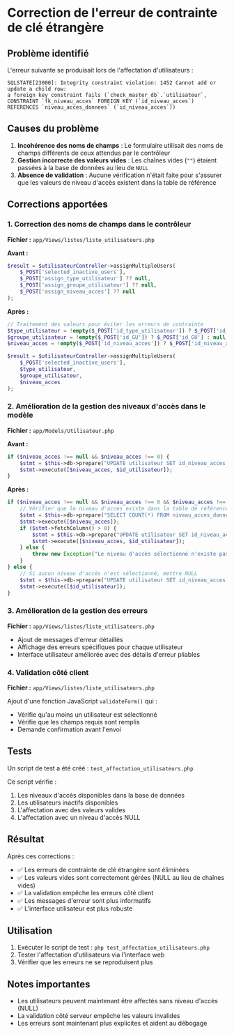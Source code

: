 # Correction de l'erreur de contrainte de clé étrangère

## Problème identifié

L'erreur suivante se produisait lors de l'affectation d'utilisateurs :

```
SQLSTATE[23000]: Integrity constraint violation: 1452 Cannot add or update a child row: 
a foreign key constraint fails (`check_master_db`.`utilisateur`, 
CONSTRAINT `fk_niveau_acces` FOREIGN KEY (`id_niveau_acces`) 
REFERENCES `niveau_acces_donnees` (`id_niveau_acces`))
```

## Causes du problème

1. **Incohérence des noms de champs** : Le formulaire utilisait des noms de champs différents de ceux attendus par le contrôleur
2. **Gestion incorrecte des valeurs vides** : Les chaînes vides (`""`) étaient passées à la base de données au lieu de `NULL`
3. **Absence de validation** : Aucune vérification n'était faite pour s'assurer que les valeurs de niveau d'accès existent dans la table de référence

## Corrections apportées

### 1. Correction des noms de champs dans le contrôleur

**Fichier :** `app/Views/listes/liste_utilisateurs.php`

**Avant :**
```php
$result = $utilisateurController->assignMultipleUsers(
    $_POST['selected_inactive_users'],
    $_POST['assign_type_utilisateur'] ?? null,
    $_POST['assign_groupe_utilisateur'] ?? null,
    $_POST['assign_niveau_acces'] ?? null
);
```

**Après :**
```php
// Traitement des valeurs pour éviter les erreurs de contrainte
$type_utilisateur = !empty($_POST['id_type_utilisateur']) ? $_POST['id_type_utilisateur'] : null;
$groupe_utilisateur = !empty($_POST['id_GU']) ? $_POST['id_GU'] : null;
$niveau_acces = !empty($_POST['id_niveau_acces']) ? $_POST['id_niveau_acces'] : null;

$result = $utilisateurController->assignMultipleUsers(
    $_POST['selected_inactive_users'],
    $type_utilisateur,
    $groupe_utilisateur,
    $niveau_acces
);
```

### 2. Amélioration de la gestion des niveaux d'accès dans le modèle

**Fichier :** `app/Models/Utilisateur.php`

**Avant :**
```php
if ($niveau_acces !== null && $niveau_acces !== 0) {
    $stmt = $this->db->prepare("UPDATE utilisateur SET id_niveau_acces = ? WHERE id_utilisateur = ?");
    $stmt->execute([$niveau_acces, $id_utilisateur]);
}
```

**Après :**
```php
if ($niveau_acces !== null && $niveau_acces !== 0 && $niveau_acces !== '') {
    // Vérifier que le niveau d'accès existe dans la table de référence
    $stmt = $this->db->prepare("SELECT COUNT(*) FROM niveau_acces_donnees WHERE id_niveau_acces = ?");
    $stmt->execute([$niveau_acces]);
    if ($stmt->fetchColumn() > 0) {
        $stmt = $this->db->prepare("UPDATE utilisateur SET id_niveau_acces = ? WHERE id_utilisateur = ?");
        $stmt->execute([$niveau_acces, $id_utilisateur]);
    } else {
        throw new Exception("Le niveau d'accès sélectionné n'existe pas dans la base de données");
    }
} else {
    // Si aucun niveau d'accès n'est sélectionné, mettre NULL
    $stmt = $this->db->prepare("UPDATE utilisateur SET id_niveau_acces = NULL WHERE id_utilisateur = ?");
    $stmt->execute([$id_utilisateur]);
}
```

### 3. Amélioration de la gestion des erreurs

**Fichier :** `app/Views/listes/liste_utilisateurs.php`

- Ajout de messages d'erreur détaillés
- Affichage des erreurs spécifiques pour chaque utilisateur
- Interface utilisateur améliorée avec des détails d'erreur pliables

### 4. Validation côté client

**Fichier :** `app/Views/listes/liste_utilisateurs.php`

Ajout d'une fonction JavaScript `validateForm()` qui :
- Vérifie qu'au moins un utilisateur est sélectionné
- Vérifie que les champs requis sont remplis
- Demande confirmation avant l'envoi

## Tests

Un script de test a été créé : `test_affectation_utilisateurs.php`

Ce script vérifie :
1. Les niveaux d'accès disponibles dans la base de données
2. Les utilisateurs inactifs disponibles
3. L'affectation avec des valeurs valides
4. L'affectation avec un niveau d'accès NULL

## Résultat

Après ces corrections :
- ✅ Les erreurs de contrainte de clé étrangère sont éliminées
- ✅ Les valeurs vides sont correctement gérées (NULL au lieu de chaînes vides)
- ✅ La validation empêche les erreurs côté client
- ✅ Les messages d'erreur sont plus informatifs
- ✅ L'interface utilisateur est plus robuste

## Utilisation

1. Exécuter le script de test : `php test_affectation_utilisateurs.php`
2. Tester l'affectation d'utilisateurs via l'interface web
3. Vérifier que les erreurs ne se reproduisent plus

## Notes importantes

- Les utilisateurs peuvent maintenant être affectés sans niveau d'accès (NULL)
- La validation côté serveur empêche les valeurs invalides
- Les erreurs sont maintenant plus explicites et aident au débogage 